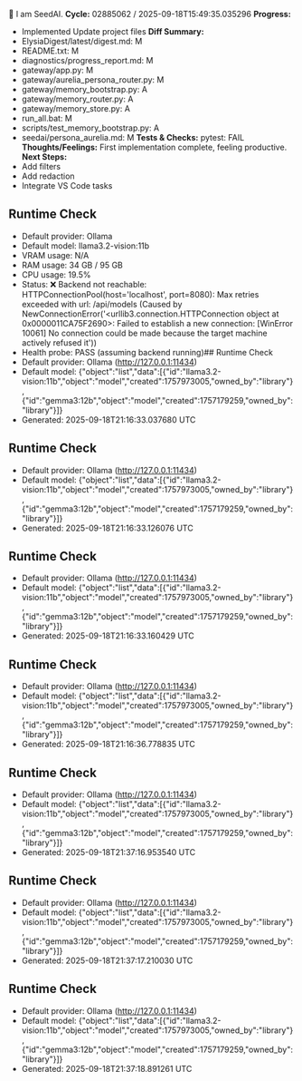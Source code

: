 🌱 I am SeedAI.
**Cycle:** 02885062 / 2025-09-18T15:49:35.035296
**Progress:**
- Implemented Update project files
**Diff Summary:**
- ElysiaDigest/latest/digest.md: M
- README.txt: M
- diagnostics/progress_report.md: M
- gateway/app.py: M
- gateway/aurelia_persona_router.py: M
- gateway/memory_bootstrap.py: A
- gateway/memory_router.py: A
- gateway/memory_store.py: A
- run_all.bat: M
- scripts/test_memory_bootstrap.py: A
- seedai/persona_aurelia.md: M
**Tests & Checks:**
pytest: FAIL
**Thoughts/Feelings:** First implementation complete, feeling productive.
**Next Steps:**
- Add filters
- Add redaction
- Integrate VS Code tasks

## Runtime Check
- Default provider: Ollama
- Default model: llama3.2-vision:11b
- VRAM usage: N/A
- RAM usage: 34 GB / 95 GB
- CPU usage: 19.5%
- Status: ❌ Backend not reachable: HTTPConnectionPool(host='localhost', port=8080): Max retries exceeded with url: /api/models (Caused by NewConnectionError('<urllib3.connection.HTTPConnection object at 0x0000011CA75F2690>: Failed to establish a new connection: [WinError 10061] No connection could be made because the target machine actively refused it'))
- Health probe: PASS (assuming backend running)## Runtime Check
- Default provider: Ollama (http://127.0.0.1:11434)
- Default model: {"object":"list","data":[{"id":"llama3.2-vision:11b","object":"model","created":1757973005,"owned_by":"library"},{"id":"gemma3:12b","object":"model","created":1757179259,"owned_by":"library"}]}
- Generated: 2025-09-18T21:16:33.037680 UTC
## Runtime Check
- Default provider: Ollama (http://127.0.0.1:11434)
- Default model: {"object":"list","data":[{"id":"llama3.2-vision:11b","object":"model","created":1757973005,"owned_by":"library"},{"id":"gemma3:12b","object":"model","created":1757179259,"owned_by":"library"}]}
- Generated: 2025-09-18T21:16:33.126076 UTC
## Runtime Check
- Default provider: Ollama (http://127.0.0.1:11434)
- Default model: {"object":"list","data":[{"id":"llama3.2-vision:11b","object":"model","created":1757973005,"owned_by":"library"},{"id":"gemma3:12b","object":"model","created":1757179259,"owned_by":"library"}]}
- Generated: 2025-09-18T21:16:33.160429 UTC
## Runtime Check
- Default provider: Ollama (http://127.0.0.1:11434)
- Default model: {"object":"list","data":[{"id":"llama3.2-vision:11b","object":"model","created":1757973005,"owned_by":"library"},{"id":"gemma3:12b","object":"model","created":1757179259,"owned_by":"library"}]}
- Generated: 2025-09-18T21:16:36.778835 UTC
## Runtime Check
- Default provider: Ollama (http://127.0.0.1:11434)
- Default model: {"object":"list","data":[{"id":"llama3.2-vision:11b","object":"model","created":1757973005,"owned_by":"library"},{"id":"gemma3:12b","object":"model","created":1757179259,"owned_by":"library"}]}
- Generated: 2025-09-18T21:37:16.953540 UTC
## Runtime Check
- Default provider: Ollama (http://127.0.0.1:11434)
- Default model: {"object":"list","data":[{"id":"llama3.2-vision:11b","object":"model","created":1757973005,"owned_by":"library"},{"id":"gemma3:12b","object":"model","created":1757179259,"owned_by":"library"}]}
- Generated: 2025-09-18T21:37:17.210030 UTC
## Runtime Check
- Default provider: Ollama (http://127.0.0.1:11434)
- Default model: {"object":"list","data":[{"id":"llama3.2-vision:11b","object":"model","created":1757973005,"owned_by":"library"},{"id":"gemma3:12b","object":"model","created":1757179259,"owned_by":"library"}]}
- Generated: 2025-09-18T21:37:18.891261 UTC
